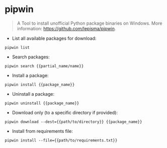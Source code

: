 # pipwin

> A Tool to install unofficial Python package binaries on Windows.
> More information: <https://github.com/lepisma/pipwin>.

- List all available packages for download:

`pipwin list`

- Search packages:

`pipwin search {{partial_name/name}}`

- Install a package:

`pipwin install {{package_name}}`

- Uninstall a package:

`pipwin uninstall {{package_name}}`

- Download only (to a specific directory if provided):

`pipwin download --dest={{path/to/directory}} {{package_name}}`

- Install from requirements file:

`pipwin install --file={{path/to/requirements.txt}}`
